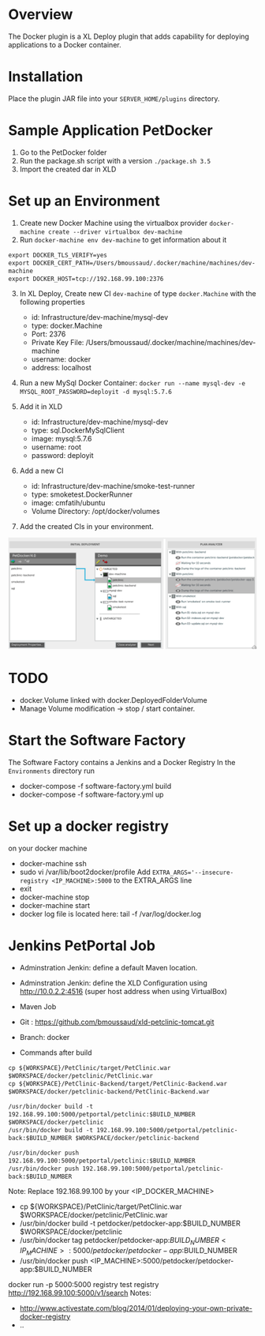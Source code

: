 # Overview #

The Docker plugin is a XL Deploy plugin that adds capability for deploying applications to a Docker container.

# Installation #

Place the plugin JAR file into your `SERVER_HOME/plugins` directory.

# Sample Application PetDocker #
1. Go to the PetDocker folder
2. Run the package.sh script with a version `./package.sh 3.5`
3. Import the created dar in XLD

# Set up an Environment #
1. Create new Docker Machine using the virtualbox provider `docker-machine create --driver virtualbox dev-machine`
2. Run `docker-machine env dev-machine` to get information about it

```
export DOCKER_TLS_VERIFY=yes
export DOCKER_CERT_PATH=/Users/bmoussaud/.docker/machine/machines/dev-machine
export DOCKER_HOST=tcp://192.168.99.100:2376
```

3. In XL Deploy, Create new CI `dev-machine` of type `docker.Machine` with the following properties
   * id: Infrastructure/dev-machine/mysql-dev
   * type: docker.Machine
   * Port: 2376
   * Private Key File: /Users/bmoussaud/.docker/machine/machines/dev-machine
   * username: docker
   * address: localhost

4. Run a new MySql Docker Container: `docker run --name mysql-dev -e MYSQL_ROOT_PASSWORD=deployit -d mysql:5.7.6`
5. Add it in XLD
    * id: Infrastructure/dev-machine/mysql-dev
    * type: sql.DockerMySqlClient
    * image: mysql:5.7.6
    * username: root
    * password: deployit
6. Add a new CI
    * id: Infrastructure/dev-machine/smoke-test-runner
    * type: smoketest.DockerRunner
    * image: cmfatih/ubuntu
    * Volume Directory: /opt/docker/volumes

4. Add the created CIs in your environment.

![initial deployment with xld-docker-plugin](img/docker-deployment.png)


# TODO #

* docker.Volume linked with docker.DeployedFolderVolume
* Manage Volume modification -> stop / start container.

# Start the Software Factory
The Software Factory contains a Jenkins and a Docker Registry
In the `Environments` directory run
* docker-compose -f  software-factory.yml  build
* docker-compose -f  software-factory.yml  up

# Set up a docker registry
on your docker machine
* docker-machine ssh <machine>
* sudo vi /var/lib/boot2docker/profile
Add `EXTRA_ARGS='--insecure-registry <IP_MACHINE>:5000` to the EXTRA_ARGS line
* exit
* docker-machine stop <machine>
* docker-machine start <machine>
* docker log file is located here: tail -f /var/log/docker.log

# Jenkins PetPortal Job
* Adminstration Jenkin: define a default Maven location.
* Adminstration Jenkin: define the XLD Configuration using
  http://10.0.2.2:4516 (super host address when using VirtualBox)

* Maven Job
* Git : https://github.com/bmoussaud/xld-petclinic-tomcat.git
* Branch: docker
* Commands after build
```
cp ${WORKSPACE}/PetClinic/target/PetClinic.war $WORKSPACE/docker/petclinic/PetClinic.war
cp ${WORKSPACE}/PetClinic-Backend/target/PetClinic-Backend.war $WORKSPACE/docker/petclinic-backend/PetClinic-Backend.war
```

```
/usr/bin/docker build -t 192.168.99.100:5000/petportal/petclinic:$BUILD_NUMBER $WORKSPACE/docker/petclinic
/usr/bin/docker build -t 192.168.99.100:5000/petportal/petclinic-back:$BUILD_NUMBER $WORKSPACE/docker/petclinic-backend
```

```
/usr/bin/docker push 192.168.99.100:5000/petportal/petclinic:$BUILD_NUMBER
/usr/bin/docker push 192.168.99.100:5000/petportal/petclinic-back:$BUILD_NUMBER
```

Note: Replace 192.168.99.100 by your <IP_DOCKER_MACHINE>

  * cp ${WORKSPACE}/PetClinic/target/PetClinic.war $WORKSPACE/docker/petclinic/PetClinic.war
  * /usr/bin/docker build -t petdocker/petdocker-app:$BUILD_NUMBER $WORKSPACE/docker/petclinic
  * /usr/bin/docker tag petdocker/petdocker-app:$BUILD_NUMBER  <IP_MACHINE>:5000/petdocker/petdocker-app:$BUILD_NUMBER 
  * /usr/bin/docker push <IP_MACHINE>:5000/petdocker/petdocker-app:$BUILD_NUMBER 
 
docker run -p 5000:5000 registry
test registry http://192.168.99.100:5000/v1/search
Notes: 
* http://www.activestate.com/blog/2014/01/deploying-your-own-private-docker-registry
* ..




